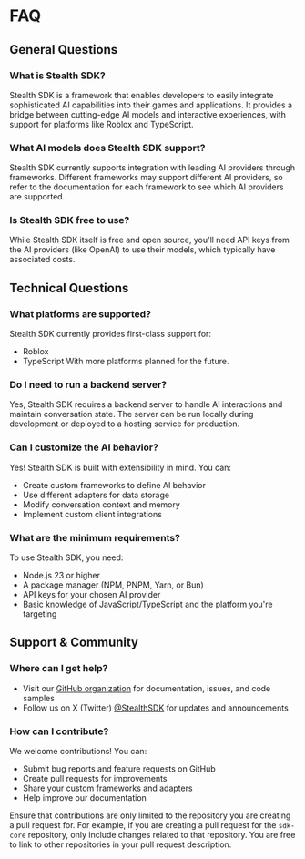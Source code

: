 # FAQ

## General Questions

### What is Stealth SDK?

Stealth SDK is a framework that enables developers to easily integrate sophisticated AI capabilities into their games and applications. It provides a bridge between cutting-edge AI models and interactive experiences, with support for platforms like Roblox and TypeScript.

### What AI models does Stealth SDK support?

Stealth SDK currently supports integration with leading AI providers through frameworks. Different frameworks may support different AI providers, so refer to the documentation for each framework to see which AI providers are supported.

### Is Stealth SDK free to use?

While Stealth SDK itself is free and open source, you'll need API keys from the AI providers (like OpenAI) to use their models, which typically have associated costs.

## Technical Questions

### What platforms are supported?

Stealth SDK currently provides first-class support for:

- Roblox
- TypeScript
  With more platforms planned for the future.

### Do I need to run a backend server?

Yes, Stealth SDK requires a backend server to handle AI interactions and maintain conversation state. The server can be run locally during development or deployed to a hosting service for production.

### Can I customize the AI behavior?

Yes! Stealth SDK is built with extensibility in mind. You can:

- Create custom frameworks to define AI behavior
- Use different adapters for data storage
- Modify conversation context and memory
- Implement custom client integrations

### What are the minimum requirements?

To use Stealth SDK, you need:

- Node.js 23 or higher
- A package manager (NPM, PNPM, Yarn, or Bun)
- API keys for your chosen AI provider
- Basic knowledge of JavaScript/TypeScript and the platform you're targeting

## Support & Community

### Where can I get help?

- Visit our [GitHub organization](https://github.com/stealth-studios) for documentation, issues, and code samples
- Follow us on X (Twitter) [@StealthSDK](https://twitter.com/StealthSDK) for updates and announcements

### How can I contribute?

We welcome contributions! You can:

- Submit bug reports and feature requests on GitHub
- Create pull requests for improvements
- Share your custom frameworks and adapters
- Help improve our documentation

Ensure that contributions are only limited to the repository you are creating a pull request for. For example, if you are creating a pull request for the `sdk-core` repository, only include changes related to that repository. You are free to link to other repositories in your pull request description.
